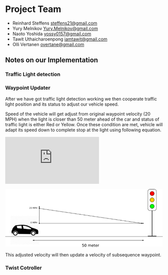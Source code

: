 # Project Team

  * Reinhard Steffens steffens21@gmail.com
  * Yury Melnikov Yury.Melnikov@gmail.com
  * Naoto Yoshida yossy0157@gmail.com
  * Tawit Uthaicharoenpong iamtawit@gmail.com
  * Olli Vertanen overtane@gmail.com

## Notes on our Implementation

### Traffic Light detection

### Waypoint Updater
After we have got traffic light detection working we then cooperate traffic light position and its status to adjust our vehicle speed.

Speed of the vehicle will get adjust from original waypoint velocity (20 MPH) when the light is closer than 50 meter ahead of the car and status of traffic light is either Red or Yellow. Once these condition are met, vehicle will adapt its speed down to complete stop at the light using following equation.

![first equation](http://latex.codecogs.com/gif.latex?adjusted%5C_velocity%20%3D%20%7Bnext%5C_waypoint%5C_velocity%7D%20-%20%7B%5Cfrac%7Bnext%5C_waypoint%5C_%20velocity%7D%7Bdistant%5C_to%5C_traffic%5C%2C%20light%20-%20next%5C_waypoint%5C_position%7D%7D)

![alt text][logo]

[logo]: https://github.com/JumpingBanana/Carnd-Final-project/blob/master/velocity_adjustment "velocity_adjustment"

This adjusted velocity will then update a velocity of subsequence waypoint. 

### Twist Cotroller


